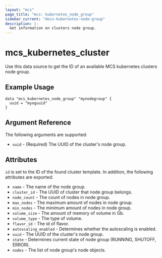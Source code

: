 ```yaml
---
layout: "mcs"
page_title: "mcs: kubernetes_node_group"
sidebar_current: "docs-kubernetes-node-group"
description: |-
  Get information on clusters node group.
---
```


# mcs\_kubernetes\_cluster

Use this data source to get the ID of an available MCS kubernetes clusters node group.

## Example Usage
```
data "mcs_kubernetes_node_group" "mynodegroup" {
  uuid = "mynguuid"
}
```

## Argument Reference

The following arguments are supported:

* `uuid` - (Required) The UUID of the cluster's node group.

    
## Attributes
`id` is set to the ID of the found cluster template. In addition, the following
attributes are exported:

* `name` - The name of the node group.
* `cluster_id` - The UUID of cluster that node group belongs.
* `node_count` - The count of nodes in node group.
* `max_nodes` - The maximum amount of nodes in node group.
* `min_nodes` - The minimum amount of nodes in node group.
* `volume_size` - The amount of memory of volume in Gb.
* `volume_type` - The type of volume.
* `flavor_id` - The id of flavor.
* `autoscaling_enabled` - Determines whether the autoscaling is enabled.
* `uuid` - The UUID of the cluster's node group.
* `state` - Determines current state of node group (RUNNING, SHUTOFF, ERROR).
* `nodes` - The list of node group's node objects.
